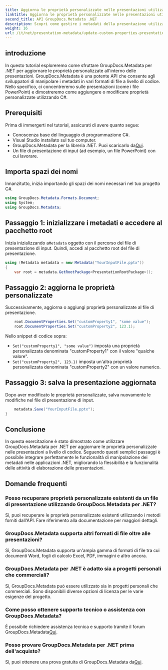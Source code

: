```yaml
---
title: Aggiorna le proprietà personalizzate nelle presentazioni utilizzando .NET
linktitle: Aggiorna le proprietà personalizzate nelle presentazioni utilizzando .NET
second_title: API GroupDocs.Metadata .NET
description: Scopri come gestire i metadati della presentazione utilizzando GroupDocs.Metadata per .NET. Aggiorna le proprietà personalizzate in modo efficiente nei file PowerPoint.
weight: 16
url: /it/net/presentation-metadata/update-custom-properties-presentations/
---
```

## introduzione
In questo tutorial esploreremo come sfruttare GroupDocs.Metadata per .NET per aggiornare le proprietà personalizzate all'interno delle presentazioni. GroupDocs.Metadata è una potente API che consente agli sviluppatori di manipolare i metadati in vari formati di file a livello di codice. Nello specifico, ci concentreremo sulle presentazioni (come i file PowerPoint) e dimostreremo come aggiungere o modificare proprietà personalizzate utilizzando C#.
## Prerequisiti
Prima di immergerti nel tutorial, assicurati di avere quanto segue:
- Conoscenza base del linguaggio di programmazione C#.
- Visual Studio installato sul tuo computer.
-  GroupDocs.Metadata per la libreria .NET. Puoi scaricarlo da[Qui](https://releases.groupdocs.com/metadata/net/).
- Un file di presentazione di input (ad esempio, un file PowerPoint) con cui lavorare.

## Importa spazi dei nomi
Innanzitutto, inizia importando gli spazi dei nomi necessari nel tuo progetto C#.
```csharp
using GroupDocs.Metadata.Formats.Document;
using System;
using GroupDocs.Metadata;
```
## Passaggio 1: inizializzare i metadati e accedere al pacchetto root
 Inizia inizializzando a`Metadata` oggetto con il percorso del file di presentazione di input. Quindi, accedi al pacchetto root del file di presentazione.
```csharp
using (Metadata metadata = new Metadata("YourInputFile.pptx"))
{
    var root = metadata.GetRootPackage<PresentationRootPackage>();
```
## Passaggio 2: aggiorna le proprietà personalizzate
Successivamente, aggiorna o aggiungi proprietà personalizzate al file di presentazione.
```csharp
    root.DocumentProperties.Set("customProperty1", "some value");
    root.DocumentProperties.Set("customProperty2", 123.1);
```
Nello snippet di codice sopra:
- `Set("customProperty1", "some value")` imposta una proprietà personalizzata denominata "customProperty1" con il valore "qualche valore".
- `Set("customProperty2", 123.1)` imposta un'altra proprietà personalizzata denominata "customProperty2" con un valore numerico.
## Passaggio 3: salva la presentazione aggiornata
Dopo aver modificato le proprietà personalizzate, salva nuovamente le modifiche nel file di presentazione di input.
```csharp
    metadata.Save("YourInputFile.pptx");
}
```

## Conclusione
In questa esercitazione è stato dimostrato come utilizzare GroupDocs.Metadata per .NET per aggiornare le proprietà personalizzate nelle presentazioni a livello di codice. Seguendo questi semplici passaggi è possibile integrare perfettamente le funzionalità di manipolazione dei metadati nelle applicazioni .NET, migliorando la flessibilità e la funzionalità delle attività di elaborazione delle presentazioni.

## Domande frequenti
### Posso recuperare proprietà personalizzate esistenti da un file di presentazione utilizzando GroupDocs.Metadata per .NET?
Sì, puoi recuperare le proprietà personalizzate esistenti utilizzando i metodi forniti dall'API. Fare riferimento alla documentazione per maggiori dettagli.
### GroupDocs.Metadata supporta altri formati di file oltre alle presentazioni?
Sì, GroupDocs.Metadata supporta un'ampia gamma di formati di file tra cui documenti Word, fogli di calcolo Excel, PDF, immagini e altro ancora.
### GroupDocs.Metadata per .NET è adatto sia a progetti personali che commerciali?
Sì, GroupDocs.Metadata può essere utilizzato sia in progetti personali che commerciali. Sono disponibili diverse opzioni di licenza per le varie esigenze del progetto.
### Come posso ottenere supporto tecnico o assistenza con GroupDocs.Metadata?
 È possibile richiedere assistenza tecnica e supporto tramite il forum GroupDocs.Metadata[Qui](https://forum.groupdocs.com/c/metadata/14).
### Posso provare GroupDocs.Metadata per .NET prima dell'acquisto?
 Sì, puoi ottenere una prova gratuita di GroupDocs.Metadata da[Qui](https://releases.groupdocs.com/).